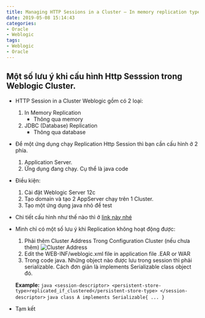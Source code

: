 ```yaml
---
title: Managing HTTP Sessions in a Cluster – In memory replication type
date: 2019-05-08 15:14:43
categories:
- Oracle
- Weblogic
tags:
- Weblogic
- Oracle
---
```

## Một số lưu ý khi cấu hình Http Sesssion trong Weblogic Cluster.

- HTTP Session in a Cluster Weblogic gồm có 2 loại:
    1. In Memory Replication
        - Thông qua memory
    2. JDBC (Database) Replication
        - Thông qua database

- Để một ứng dụng chạy Replication Http Session thì bạn cần cấu hình ở 2 phía. 
    1. Application Server.
    2. Ứng dụng đang chạy. Cụ thể là java code 

- Điều kiện:
    1. Cài đặt Weblogic Server 12c
    2. Tạo domain và tạo 2 AppServer chạy trên 1 Cluster.
    3. Tạo một ứng dụng java nhỏ để test


- Chi tiết cấu hình như thế nào thì ở [link này nhé](https://www.oracle.com/webfolder/technetwork/tutorials/obe/fmw/wls/12c/12-ManageSessions--4478/session.htm)

- Mình chỉ có một số lưu ý khi Replication không hoạt động được:
    1. Phải thêm Cluster Address Trong Configuration Cluster (nếu chưa thêm)
        ![Cluster Address](https://1.bp.blogspot.com/-Rc-7RzK1fVo/W8lP4DepNnI/AAAAAAAANTM/T65DFUe9q7cPBRsGyH330m6mBcXkf6PxACLcBGAs/s400/cluster.png)
    2. Edit the WEB-INF/weblogic.xml file in application file .EAR or WAR
    3. Trong code java. Những object nào được lưu trong session thì phải serializable. Cách đơn giản là implements Serializable class object đó.

    **Example:**
        ``` java
            <session-descriptor>
                <persistent-store-type>replicated_if_clustered</persistent-store-type>
            </session-descriptor>
        ```
        ``` java
            class A implements Serializable{
                ...
            }
        ```

- Tạm kết